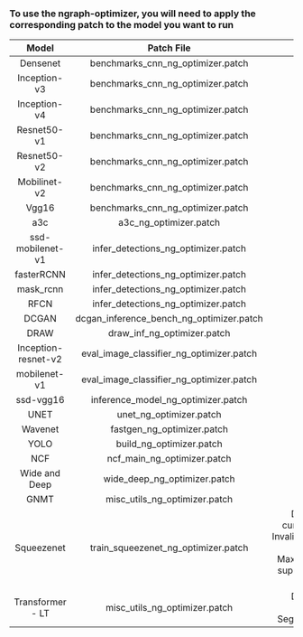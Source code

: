   
  ### To use the ngraph-optimizer, you will need to apply the corresponding patch to the model you want to run
  
| Model        | Patch File      | Notes|
|:------------:|:---------------:|:-------:|
| Densenet |  benchmarks_cnn_ng_optimizer.patch|
|Inception-v3|benchmarks_cnn_ng_optimizer.patch|
|Inception-v4| benchmarks_cnn_ng_optimizer.patch|
|Resnet50-v1| benchmarks_cnn_ng_optimizer.patch|
|Resnet50-v2| benchmarks_cnn_ng_optimizer.patch|
|Mobilinet-v2|benchmarks_cnn_ng_optimizer.patch|
|Vgg16| benchmarks_cnn_ng_optimizer.patch|
|a3c| a3c_ng_optimizer.patch|
|ssd-mobilenet-v1 |infer_detections_ng_optimizer.patch|
|fasterRCNN |infer_detections_ng_optimizer.patch|
|mask_rcnn |infer_detections_ng_optimizer.patch|
|RFCN |infer_detections_ng_optimizer.patch|
|DCGAN |dcgan_inference_bench_ng_optimizer.patch|
|DRAW |draw_inf_ng_optimizer.patch|
|Inception-resnet-v2 |eval_image_classifier_ng_optimizer.patch|
|mobilenet-v1 |eval_image_classifier_ng_optimizer.patch|
|ssd-vgg16 |inference_model_ng_optimizer.patch|
|UNET |unet_ng_optimizer.patch|
|Wavenet |fastgen_ng_optimizer.patch|
|YOLO |build_ng_optimizer.patch|
|NCF |ncf_main_ng_optimizer.patch|
|Wide and Deep |wide_deep_ng_optimizer.patch|
|GNMT|misc_utils_ng_optimizer.patch| 
|Squeezenet| train_squeezenet_ng_optimizer.patch| Does not run currently - Gives InvalidArgumentError: Default MaxPoolingOp only supports NHWC by default|
|Transformer - LT| misc_utils_ng_optimizer.patch| Does not run currently - Segmentation Fault |
